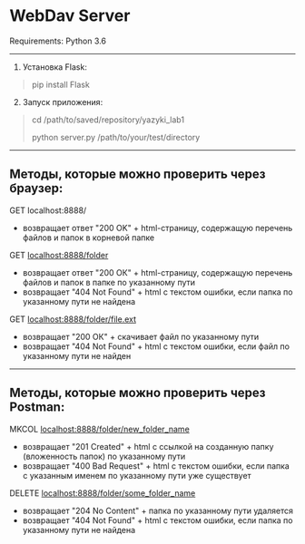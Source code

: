 WebDav Server
===
Requirements: Python 3.6
***
1. Установка Flask:
> pip install Flask
2. Запуск приложения:
> cd /path/to/saved/repository/yazyki_lab1
>
> python server.py /path/to/your/test/directory
***

Методы, которые можно проверить через браузер:
---

GET localhost:8888/
* возвращает ответ "200 OK" + html-страницу, содержащую перечень файлов и папок в корневой папке

GET <localhost:8888/folder>
* возвращает ответ "200 ОК" + html-страницу, содержащую перечень файлов и папок в папке по указанному пути
* возвращает "404 Not Found" + html с текстом ошибки, если папка по указанному пути не найдена

GET <localhost:8888/folder/file.ext>
* возвращает "200 ОК" + скачивает файл по указанному пути
* возвращает "404 Not Found" + html с текстом ошибки, если файл по указанному пути не найден

***

Методы, которые можно проверить через Postman:
---

MKCOL <localhost:8888/folder/new_folder_name>
* возвращает "201 Created" + html с ссылкой на созданную папку (вложенность папок) по указанному пути
* возвращает "400 Bad Request" + html с текстом ошибки, если папка с указанным именем по указанному пути уже существует

DELETE <localhost:8888/folder/some_folder_name>
* возвращает "204 No Content" + папка по указанному пути удаляется
* возвращает "404 Not Found" + html с текстом ошибки, если папка по указанному пути не найдена
